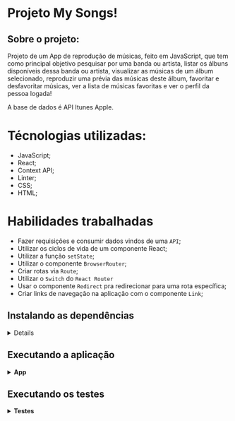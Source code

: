 # Projeto My Songs!

## Sobre o projeto:

  Projeto de um App de reprodução de músicas, feito em JavaScript, que tem como principal objetivo pesquisar por uma banda ou artista, listar os álbuns disponíveis dessa banda ou artista, visualizar as músicas de um álbum selecionado, reproduzir uma prévia das músicas deste álbum, favoritar e desfavoritar músicas, ver a lista de músicas favoritas e ver o perfil da pessoa logada!

  A base de dados é API Itunes Apple.


# Técnologias utilizadas:

 - JavaScript;
 - React;
 - Context API;
 - Linter;
 - CSS;
 - HTML;
 
# Habilidades trabalhadas

  * Fazer requisições e consumir dados vindos de uma `API`;
  * Utilizar os ciclos de vida de um componente React;
  * Utilizar a função `setState`;
  * Utilizar o componente `BrowserRouter`;
  * Criar rotas via `Route`;
  * Utilizar o `Switch` do `React Router`
  * Usar o componente `Redirect` pra redirecionar para uma rota específica;
  * Criar links de navegação na aplicação com o componente `Link`;


## Instalando as dependências

<details>

  ```json
    # Clone o repositório:
    git clone git@github.com:LucianooDutra/projetoMySongs.git
    
    # Entre no diretório:
    cd projetoMySongs
    
    # Instale as dependências:
    npm install
  ```
</details>

## Executando a aplicação

<details>
 <summary><strong>App</strong></summary><br />


- Para rodar o App:

Para executar digite o seguinte comando no terminal a partir da raiz do projeto:

  ```json
    npm start
  ```


</details>


## Executando os testes

<details>
 <summary><strong>Testes</strong></summary><br />

 Foi utilizado o react-testing-library para a realização dos testes;

- Para rodar todos os testes:

Para executar todos os testes digite o seguinte comando no terminal a partir da raiz do projeto:

  ```json
    npm test
  ```


</details>

